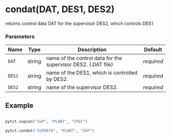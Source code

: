 # condat(DAT, DES1, DES2)

returns control data DAT for the supervisor DES2, which controls DES1

### Parameters
| Name       | Type    | Description                                                          |  Default   |
|------------|---------|----------------------------------------------------------------------|------------|
| `DAT`      | string  | name of the control data for the supervisor DES2. (.DAT file)        | *required* |
| `DES1`     | string  | name of the DES1, which is controlled by DES2.                       | *required* |
| `DES2`     | string  | name of the supervisor DES2.                                         | *required* |


## Example

```python title="sample 1"

pytct.supcon("SUP", "PLANT", "SPEC")

pytct.condat("SUPDATA", "PLANT", "SUP")

```
